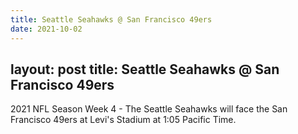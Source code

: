 ```yaml
---
title: Seattle Seahawks @ San Francisco 49ers
date: 2021-10-02
---
```

layout: post
title: Seattle Seahawks @ San Francisco 49ers
---
2021 NFL Season Week 4 - The Seattle Seahawks will face the San Francisco 49ers at Levi's Stadium at 1:05 Pacific Time.
